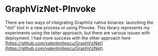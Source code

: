 # GraphVizNet-PInvoke

There are two ways of integrating GraphViz native binaries: launching the "dot" tool in a new process or using PInvoke. This library represents my experiments using the latter approach, but there are various issues with deployment. 
I had more success with the other approach here [https://github.com/valentiniliescu/GraphVizNet](https://github.com/valentiniliescu/GraphVizNet).
